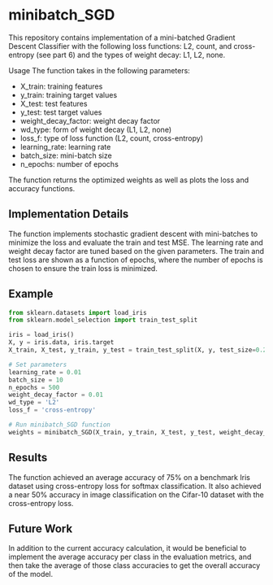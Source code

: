 # minibatch_SGD
This repository contains implementation of a mini-batched Gradient Descent Classifier with the following loss functions: L2, count, and cross-entropy (see part 6) and the types of weight decay: L1, L2, none.

Usage
The function takes in the following parameters:

- X_train: training features
- y_train: training target values
- X_test: test features
- y_test: test target values
- weight_decay_factor: weight decay factor
- wd_type: form of weight decay (L1, L2, none)
- loss_f: type of loss function (L2, count, cross-entropy)
- learning_rate: learning rate
- batch_size: mini-batch size
- n_epochs: number of epochs

The function returns the optimized weights as well as plots the loss and accuracy functions.

## Implementation Details
The function implements stochastic gradient descent with mini-batches to minimize the loss and evaluate the train and test MSE.
The learning rate and weight decay factor are tuned based on the given parameters.
The train and test loss are shown as a function of epochs, where the number of epochs is chosen to ensure the train loss is minimized.

## Example

```python
from sklearn.datasets import load_iris
from sklearn.model_selection import train_test_split

iris = load_iris()
X, y = iris.data, iris.target
X_train, X_test, y_train, y_test = train_test_split(X, y, test_size=0.2, random_state=42)

# Set parameters
learning_rate = 0.01
batch_size = 10
n_epochs = 500
weight_decay_factor = 0.01
wd_type = 'L2'
loss_f = 'cross-entropy'

# Run minibatch_SGD function
weights = minibatch_SGD(X_train, y_train, X_test, y_test, weight_decay_factor, wd_type, loss_f, learning_rate, batch_size, n_epochs)
```

## Results
The function achieved an average accuracy of 75% on a benchmark Iris dataset using cross-entropy loss for softmax classification. 
It also achieved a near 50% accuracy in image classification on the Cifar-10 dataset with the cross-entropy loss.

## Future Work

In addition to the current accuracy calculation, it would be beneficial to implement the average accuracy per class in the evaluation metrics, 
and then take the average of those class accuracies to get the overall accuracy of the model.

